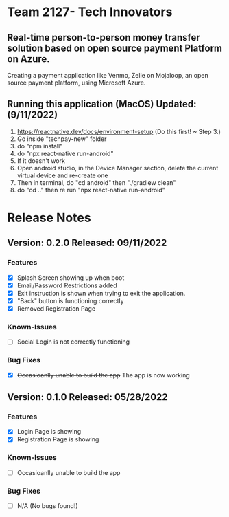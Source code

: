 # Team 2127- Tech Innovators

## Real-time person-to-person money transfer solution based on open source payment Platform on Azure.
Creating a payment application like Venmo, Zelle on Mojaloop, an open source payment platform, using Microsoft Azure.

## Running this application (MacOS) Updated: (9/11/2022)
  1) https://reactnative.dev/docs/environment-setup (Do this first! ~ Step 3.)
  2) Go inside "techpay-new" folder
  3) do "npm install"
  4) do "npx react-native run-android"
  5) If it doesn't work
  6) Open android studio, in the Device Manager section, delete the current virtual device and re-create one
  7) Then in terminal, do "cd android" then "./gradlew clean"
  8) do "cd .." then re run "npx react-native run-android"

# Release Notes

## Version: 0.2.0 Released: 09/11/2022
### Features
- [x] Splash Screen showing up when boot
- [x] Email/Password Restrictions added
- [x] Exit instruction is shown when trying to exit the application.
- [x] "Back" button is functioning correctly
- [x] Removed Registration Page

### Known-Issues
- [ ] Social Login is not correctly functioning

### Bug Fixes
- [x] ~~Occasioanlly unable to build the app~~
    The app is now working

## Version: 0.1.0 Released: 05/28/2022

### Features
- [x] Login Page is showing
- [x] Registration Page is showing

### Known-Issues
- [ ] Occasioanlly unable to build the app

### Bug Fixes
- [ ] N/A (No bugs found!)
